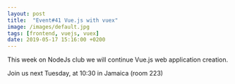 ```yaml
---
layout: post
title:  "Event#41 Vue.js with vuex"
image: /images/default.jpg
tags: [frontend, vuejs, vuex]
date: 2019-05-17 15:16:00 +0200
---
```


This week on NodeJs club we will continue Vue.js web application creation.[]()

Join us next Tuesday, at 10:30 in Jamaica (room 223)
